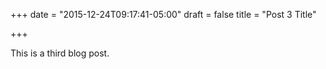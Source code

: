 +++
date = "2015-12-24T09:17:41-05:00"
draft = false
title = "Post 3 Title"

+++

This is a third blog post.